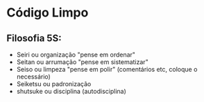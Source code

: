 # Código Limpo

## Filosofia 5S:
- Seiri ou organização "pense em ordenar"
- Seitan ou arrumação "pense em sistematizar"
- Seiso ou limpeza "pense em polir" (comentários etc, coloque o necessário)
- Seiketsu ou padronização 
- shutsuke ou disciplina (autodisciplina)
